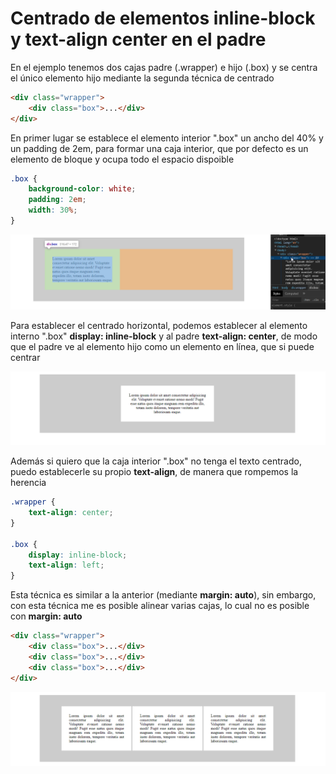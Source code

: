 # Centrado de elementos inline-block y text-align center en el padre

En el ejemplo tenemos dos cajas padre (.wrapper) e hijo (.box) y se centra el único elemento hijo mediante la segunda técnica de centrado

```html
<div class="wrapper">
    <div class="box">...</div>
</div>
```

En primer lugar se establece el elemento interior ".box" un ancho del 40% y un padding de 2em, para formar una caja interior, que por defecto es un elemento de bloque y ocupa todo el espacio dispoible

```scss
.box {
    background-color: white;
    padding: 2em;
    width: 30%;
}
```

![01-state](./doc/img/01-state.png)

Para establecer el centrado horizontal, podemos establecer al elemento interno ".box" **display: inline-block** y al padre **text-align: center**, de modo que el padre ve al elemento hijo como un elemento en línea, que si puede centrar

![02-state](./doc/img/02-state.png)

Además si quiero que la caja interior ".box" no tenga el texto centrado, puedo establecerle su propio **text-align**, de manera que rompemos la herencia

```scss
.wrapper {
    text-align: center;
}

.box {
    display: inline-block;
    text-align: left;
}
```

Esta técnica es similar a la anterior (mediante **margin: auto**), sin embargo, con esta técnica me es posible alinear varias cajas, lo cual no es posible con **margin: auto**

```html
<div class="wrapper">
    <div class="box">...</div>
    <div class="box">...</div>
    <div class="box">...</div>
</div>
```

![03-state](./doc/img/03-state.png)
